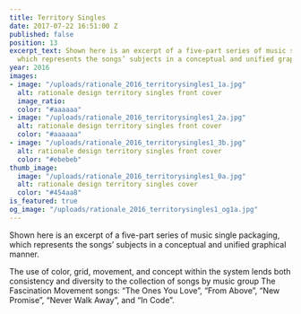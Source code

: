 ```yaml
---
title: Territory Singles
date: 2017-07-22 16:51:00 Z
published: false
position: 13
excerpt_text: Shown here is an excerpt of a five-part series of music single packaging,
  which represents the songs’ subjects in a conceptual and unified graphical manner.
year: 2016
images:
- image: "/uploads/rationale_2016_territorysingles1_1a.jpg"
  alt: rationale design territory singles front cover
  image_ratio: 
  color: "#aaaaaa"
- image: "/uploads/rationale_2016_territorysingles1_2a.jpg"
  alt: rationale design territory singles front cover
  color: "#aaaaaa"
- image: "/uploads/rationale_2016_territorysingles1_3b.jpg"
  alt: rationale design territory singles front cover
  color: "#ebebeb"
thumb_image:
  image: "/uploads/rationale_2016_territorysingles1_0a.jpg"
  alt: rationale design territory singles cover
  color: "#454aa8"
is_featured: true
og_image: "/uploads/rationale_2016_territorysingles1_og1a.jpg"
---
```


Shown here is an excerpt of a five-part series of music single packaging, which represents the songs’ subjects in a conceptual and unified graphical manner.

The use of color, grid, movement, and concept within the system lends both consistency and diversity to the collection of songs by music group The Fascination Movement songs: “The Ones You Love”, “From Above”, “New Promise”, “Never Walk Away”, and “In Code”.